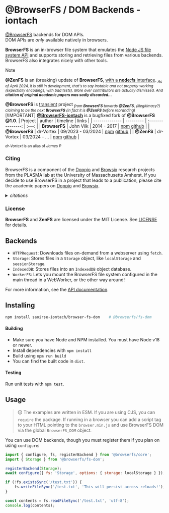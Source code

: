 # @BrowserFS / DOM Backends - iontach

[@BrowserFS](https://github.com/saoirse-iontach/browser-fs-core) backends for DOM APIs. \
DOM APIs are *only* available natively in browsers.

**BrowserFS** is an in-browser file system that emulates the [Node JS file system API](http://nodejs.org/api/fs.html) and supports storing and retrieving files from various backends. BrowserFS also integrates nicely with other tools.

> [!NOTE]
> **@ZenFS** is an (breaking) update of **BrowserFS**, <ins>with a **node:fs**  interface</ins>. <sub>_As of April 2024, it is still in development, that's to say instable and not properly working (expectially encodings, with bad tests). More over contributors are actually dismissed. And **citation of original academic papers was sadly discarded...**_</sub>
>
> **@BrowserFS** is [transient](//github.com/browser-fs/NOTICE) project <sub>_from **BrowserFS** towards **@ZenFS**, (illegitimacy?) claiming to be the next **BrowserFS** (in fact it is **@ZenFS** before rebranding)_</sub>
> [!IMPORTANT]
> <ins>**@BrowserFS-iontach**</ins> is a bugfixed fork of **@BrowserFS @1.0**.
> | Project        | author    | timeline          | links |
> | -------------- | --------- | :---------------: | :---: |
> | **BrowserFS**  | John Vilk | 2014 - 2017       | [npm](//www.npmjs.com/package/browserfs) [github](//github.com/jvilk/BrowserFS) |
> | **@BrowserFS** | dr-Vortex | 09/2023 - 03/2024 | [npm](//www.npmjs.com/org/browserfs) [github](//github.com/browser-fs) |
> | **@ZenFS**     | dr-Vortex | 03/2024 - ...     | [npm](//www.npmjs.com/org/zenfs) [github](//github.com/zen-fs) |
> 
> <sup>_dr-Vortext_ is an alias of _James P_</sup>
### Citing

BrowserFS is a component of the [Doppio](http://doppiojvm.org/) and [Browsix](https://browsix.org/) research projects from the PLASMA lab at the University of Massachusetts Amherst. If you decide to use BrowserFS in a project that leads to a publication, please cite the academic papers on [Doppio](https://dl.acm.org/citation.cfm?doid=2594291.2594293) and [Browsix](https://dl.acm.org/citation.cfm?id=3037727).

<details><summary><i>citations</i></summary>

  - > John Vilk and Emery D. Berger. Doppio: Breaking the Browser Language Barrier. In
      *Proceedings of the 35th ACM SIGPLAN Conference on Programming Language Design and Implementation*
      (2014), pp. 508–518.

    <details><summary><i>references</i></summary>

    ```bibtex
    @inproceedings{VilkDoppio,
        author	= {John Vilk and Emery D. Berger},
        title	= {{Doppio: Breaking the Browser Language Barrier}},
        booktitle	= {Proceedings of the 35th {ACM} {SIGPLAN} Conference
        			on Programming Language Design and Implementation},
        pages	= {508--518},
        year	= {2014},
        url	= {http://doi.acm.org/10.1145/2594291.2594293},
        doi	= {10.1145/2594291.2594293}
    }
    ```
    </details>

  - > Bobby Powers, John Vilk, and Emery D. Berger. Browsix: Bridging the Gap Between Unix and the Browser.
      In *Proceedings of the Twenty-Second International Conference on Architectural Support
      for Programming Languages and Operating Systems* (2017), pp. 253–266.

    <details><summary><i>references</i></summary>

    ```bibtex
    @inproceedings{PowersBrowsix,
        author	= {Bobby Powers and John Vilk and Emery D. Berger},
        title	= {{Browsix: Bridging the Gap Between Unix and the Browser}},
        booktitle	= {Proceedings of the Twenty-Second International Conference
        			on Architectural Support for Programming Languages and Operating Systems},
        pages	= {253--266},
        year	= {2017},
        url	= {http://doi.acm.org/10.1145/3037697.3037727},
        doi	= {10.1145/3037697.3037727}
    }
    ```

    </details>
</details>

### License

**BrowserFS** and **ZenFS** are licensed under the MIT License. See [LICENSE](license.md) for details.

## Backends

- `HTTPRequest`: Downloads files on-demand from a webserver using `fetch`.
- `Storage`: Stores files in a `Storage` object, like `localStorage` and `seesionStorage`.
- `IndexedDB`: Stores files into an `IndexedDB` object database.
- `WorkerFS`: Lets you mount the BrowserFS file system configured in the main thread in a WebWorker, or the other way around!

For more information, see the [API documentation](https://saoirse-iontach.github.io/browser-fs-dom).

## Installing

```sh
npm install saoirse-iontach/browser-fs-dom    # @browserfs/fs-dom
```

#### Building

-   Make sure you have Node and NPM installed. You must have Node v18 or newer.
-   Install dependencies with `npm install`
-   Build using `npm run build`
-   You can find the built code in `dist`.

#### Testing

Run unit tests with `npm test`.

## Usage

> 🛈 The examples are written in ESM. If you are using CJS, you can `require` the package. If running in a browser you can add a script tag to your HTML pointing to the `browser.min.js` and use BrowserFS DOM via the global `BrowserFS_DOM` object.

You can use DOM backends, though you must register them if you plan on using `configure`:

```js
import { configure, fs, registerBackend } from '@browserfs/core';
import { Storage } from '@browserfs/fs-dom';

registerBackend(Storage);
await configure({ fs: 'Storage', options: { storage: localStorage } });

if (!fs.existsSync('/test.txt')) {
	fs.writeFileSync('/test.txt', 'This will persist across reloads!');
}

const contents = fs.readFileSync('/test.txt', 'utf-8');
console.log(contents);
```
